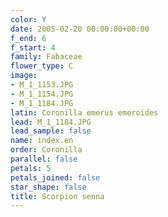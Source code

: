```yaml
---
color: Y
date: 2005-02-20 00:00:00+00:00
f_end: 6
f_start: 4
family: Fabaceae
flower_type: C
image:
- M_1_1153.JPG
- M_1_1154.JPG
- M_1_1184.JPG
latin: Coronilla emerus emeroides
lead: M_1_1184.JPG
lead_sample: false
name: index.en
order: Coronilla
parallel: false
petals: 5
petals_joined: false
star_shape: false
title: Scorpion senna
---
```

